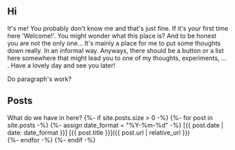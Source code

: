 ## Hi

It's me!
You probably don't know me and that's just fine.
If it's your first time here 'Welcome!'.
You might wonder what this place is?
And to be honest you are not the only one...
It's mainly a place for me to put some thoughts down really.
In an informal way.
Anyways, there should be a button or a list here somewhere that might lead you to one of my thoughts, experiments, ... .
Have a lovely day and see you later!

Do paragraph's work?

## Posts

What do we have in here?
{%- if site.posts.size > 0 -%}
  {%- for post in site.posts -%}
    {%- assign date_format = "%Y-%m-%d" -%}
    [{{ post.date | date: date_format }}] [{{ post.title }}]({{ post.url | relative_url }})  
  {%- endfor -%}
{%- endif -%}
